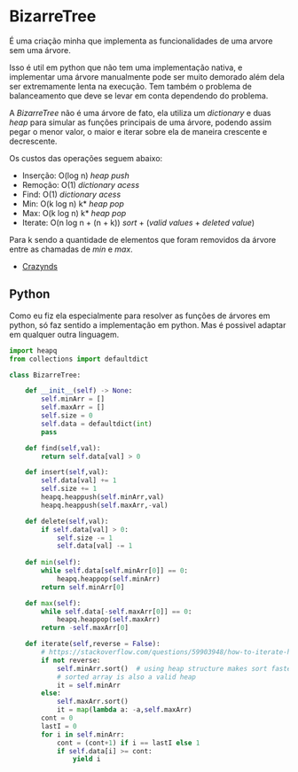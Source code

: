# BizarreTree

É uma criação minha que implementa as funcionalidades de uma arvore sem uma árvore.

Isso é util em python que não tem uma implementação nativa, e implementar uma árvore manualmente pode ser muito demorado além dela ser extremamente lenta na execução. Tem também o problema de balanceamento que deve se levar em conta dependendo do problema.

A _BizarreTree_ não é uma árvore de fato, ela utiliza um _dictionary_ e duas _heap_ para simular as funções principais de uma árvore, podendo assim pegar o menor valor, o maior e iterar sobre ela de maneira crescente e decrescente.

Os custos das operações seguem abaixo:

 - Inserção: O(log n) _heap push_
 - Remoção: O(1) _dictionary acess_
 - Find: O(1) _dictionary acess_
 - Min: O(k log n) k* _heap pop_
 - Max: O(k log n) k* _heap pop_
 - Iterate: O(n log n + (n + k)) _sort_ + (_valid values_ + _deleted value_)

Para k sendo a quantidade de elementos que foram removidos da árvore entre as chamadas de _min_ e _max_.

- [Crazynds](https://github.com/crazynds)

## Python

Como eu fiz ela especialmente para resolver as funções de árvores em python, só faz sentido a implementação em python. Mas é possivel adaptar em qualquer outra linguagem. 

```python
import heapq
from collections import defaultdict

class BizarreTree:

    def __init__(self) -> None:
        self.minArr = []
        self.maxArr = []
        self.size = 0
        self.data = defaultdict(int)
        pass

    def find(self,val):
        return self.data[val] > 0

    def insert(self,val):
        self.data[val] += 1
        self.size += 1
        heapq.heappush(self.minArr,val)
        heapq.heappush(self.maxArr,-val)

    def delete(self,val):
        if self.data[val] > 0:
            self.size -= 1
            self.data[val] -= 1
    
    def min(self):
        while self.data[self.minArr[0]] == 0:
            heapq.heappop(self.minArr)
        return self.minArr[0]

    def max(self):
        while self.data[-self.maxArr[0]] == 0:
            heapq.heappop(self.maxArr)
        return -self.maxArr[0]

    def iterate(self,reverse = False):
        # https://stackoverflow.com/questions/59903948/how-to-iterate-heapq-without-losing-data
        if not reverse:
            self.minArr.sort()  # using heap structure makes sort faster
            # sorted array is also a valid heap
            it = self.minArr
        else:
            self.maxArr.sort()
            it = map(lambda a: -a,self.maxArr)
        cont = 0
        lastI = 0
        for i in self.minArr:
            cont = (cont+1) if i == lastI else 1
            if self.data[i] >= cont:
                yield i

```
